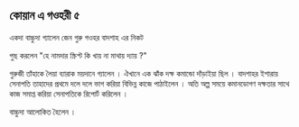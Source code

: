 ## কোয়ান এ গওহরী ৫
একদা বাচ্চুদা গ্যালেন জেন গুরু গওহর বাদশাহ এর নিকট

পুছ করলেন "হে নামদার স্ক্রিপ্ট কি খায় না মাথায় দ্যায় ?" 

গুরুজী তাঁহাকে লৈয়া ব্যারাক ময়দানে গ্যালেন । ঐখানে এক ঝাঁক দক্ষ কমান্ডো দাঁড়াইয়া ছিল । বাদশাহর ইশারায় সেনাপতি তাহাদের প্রথমে দলে দলে ভাগ করিয়া বিভিন্ন কাজে পাঠাইলেন । অতি অল্প সময়ে কমানডোগণ দক্ষতার সাথে কাজ সমাপ্ত করিয়া সেনাপতিকে রিপোর্ট করিলেন ।

বাচ্চুদা আলোকিত হৈলেন ।
